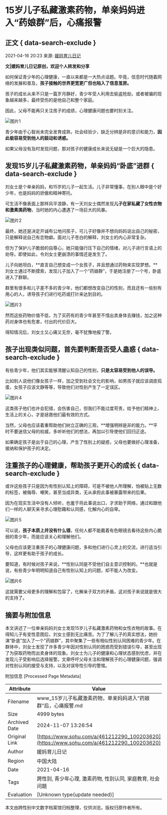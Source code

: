 # 15岁儿子私藏激素药物，单亲妈妈进入“药娘群”后，心痛报警

## 正文 { data-search-exclude }


2021-04-16 20:23 来源: [媛妈育儿日记](https://www.sohu.com/a/461212290_100203620?spm=smpc.content-abroad.content.1.1730985979744HxSX9MX)

**文|媛妈育儿日记原创，欢迎个人转发和分享**

如何保证青少年的心理健康，一直以来都是一大热点话题。毕竟，信息时代随着网络的发展和普及，**孩子接触的世界更宽更广但也陷入了信息茧房。**

孩子的成长从来不只是一篇岁月静好，青少年受人利用去偷盗抢劫，或者被骗的现象越来越多，最终受伤的是他自己和整个家庭。

因此，父母不能再只关注孩子的成绩，心理健康问题也要时刻关注。

![图片1](https://p0.itc.cn/images01/20210416/743771e1f23b4e4c92f5d889c4d67635.jpeg)

青少年由于心智尚未完全发育成熟，社会经验少，缺乏分辨是非的意识和能力，**因此极容易受到他人的鼓动和诱惑。**

如果父母没有及时发现问题，那对孩子的健康成长来说无疑是一个巨大的隐患。

## 发现15岁儿子私藏激素药物，单亲妈妈“卧底”进群 { data-search-exclude }

刘女士是个单亲妈妈，和15岁的儿子一起生活。儿子非常懂事，在别人眼中是个好少年，也是妈妈的骄傲和精神寄托。

可生活不像表面上那样风平浪静，有一天刘女士偶然发现**儿子在家私藏了女性衣物和激素类药物**，当时她的内心遭遇了一场巨大的风暴。

![图片2](https://p8.itc.cn/images01/20210416/466a342d893f4f5a91d32eaba3cf5c97.jpeg)

最终，她还是决定开诚布公地问孩子，可儿子好像并不想向妈妈说出自己的秘密，只是解释说自己有恋物癖。面对儿子苍白的解释，刘女士的内心非常复杂。

但为了保护儿子脆弱的自尊心，她只能强行压下自己的情绪，对儿子进行言语上的劝导。即使如此，令刘女士更崩溃的事情还是发生了。

儿子向她坦白，**直言自己想变成一个女孩子，并且想通过药物来实现梦想。**刘女士通过不断摸索，发现儿子加入了一个“药娘群”，于是她注册了一个号，卧底进入了群聊。

群里有很多和儿子差不多的青少年，他们都想改变自己的性别，而且还有一些别有用心的人，诱导孩子们进行吃药或打针来达到目的。

![图片3](https://p1.itc.cn/images01/20210416/b486c557312a4aaa92a3e0919f927fda.jpeg)

然而这些药物价值不低，为了买药有的青少年甚至不惜出卖身体去赚钱，加之这种药对身体也有危害，付出的代价巨大。

得知情况后，刘女士又心痛又无奈，毫不犹豫地报了警。

## 孩子出现类似问题，首先要判断是否受人蛊惑 { data-search-exclude }

有些青少年，他们其实能够清醒认知自己的性别，**只是太容易受到他人的误导。**

比如别人说他们像女孩子一样，加之受到社会文化的影响，如男孩子就应该调皮捣蛋，女孩子应该文静等等，导致他们对性别产生了一定误区。

![图片4](https://p9.itc.cn/images01/20210416/83a59d61ecd8471895d42c63f202898b.jpeg)

这类孩子他们也许会犯错，会伤害自己，但我们不能过度苛责，给予他们精神上、生活上的关心，才是拯救他们最有效的方式。

当然，父母也应该着重帮助他们树立正确的三观，**增强明辨是非的能力。**平时不要迷信父母的权威，多听听他们的想法，再加以引导使他们回归正途。

如果确定孩子是出于自己的心理，产生了性别上的疑惑，父母也要做好心理准备，接纳和保护孩子的决定。

## 注重孩子的心理健康，帮助孩子更开心的成长 { data-search-exclude }

或许这些孩子只是因为有性别认知上的障碍，可是不被他人所理解，怕被贴上无数的标签，被侮辱、嘲笑，甚至当成异类，无从承担此事被暴露带来的后果。

因为在现实生活中没有人倾听，也羞于将此事说出口，才求助于网络，通过和跟他们一样的人聊天来寻求心理慰藉和认同感，化解内心的自卑。

![图片5](https://p8.itc.cn/images01/20210416/d73007b8cf7d4aa4b402eb32c4f06d0d.jpeg)

可以说，**孩子本质上并没有什么错**，任何人都不能戴着有色眼镜去看待这些内心脆弱的青少年，而是应该关心和理解他们。

父母也应该更注重孩子的心理健康问题，多和他们进行心灵上的交流，进行适当引导，这样更有助于孩子的成长。

要知道，有时候对孩子来说，**性别认同是不受他们自主意识控制的。**也就是说，有些青少年明明知道自己有性别认知上的问题，却不能人为改变。

![图片6](https://p7.itc.cn/images01/20210416/eccf02ada393436b931ed8fd3610a799.jpeg)

这就需要父母更多的理解和包容了，化解亲子双方的矛盾，这对孩子来说就是很大的支持了。

## 摘要与附加信息

<!-- tcd_abstract -->
本文讲述了一位单亲妈妈刘女士发现15岁儿子私藏激素药物和女性衣物的故事。在得知儿子有变性意图后，刘女士感到无比痛苦。为了了解儿子的真实想法，她扮演“卧底”加入了一个"药娘群"，其中聚集了一些有相似性别认同困难的青少年。在群体中，刘女士发现了许多青少年因对性别认同的困惑而受到错误引导，甚至出现了为获取药物而出卖身体的现象。刘女士为儿子的健康和心理状态感到忧虑，并在发现儿子受影响后选择报警。文章呼吁父母关注和理解孩子的心理健康问题，强调对性别认同的接受与支持，以及对误导性引导的警惕。
<!-- tcd_abstract_end -->

附加信息 [Processed Page Metadata]

| Attribute       | Value                                  |
|-----------------|----------------------------------------|
| Filename        | www_15岁儿子私藏激素药物，单亲妈妈进入“药娘群”后，心痛报警.md                             |
| Size            | 4999 bytes                           |
| Archived Date   | 2024-11-07 13:26:54                             |
| Original Link   | [https://www.sohu.com/a/461212290_100203620](https://www.sohu.com/a/461212290_100203620)                       |
| Author          | 媛妈育儿日记                               |
| Region          | 中国大陆                               |
| Date            | 2021-04-16                                 |
| Tags            | 跨性别, 青少年心理, 激素药物, 性别认同, 家庭教育, 社会问题                                 |
| Evaluation            | [Unknown type(update needed)]                                 |
<!-- tcd_table_end -->

本文由跨性别中文数字档案馆归档整理，仅供浏览。版权归原作者所有。
